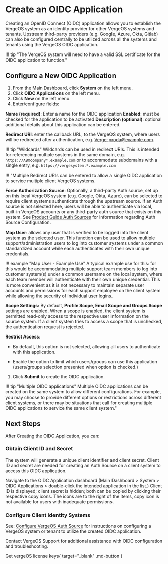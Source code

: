 # Create an OIDC Application

Creating an OpenID Connect (OIDC) application allows you to establish the VergeOS system as an identity provider for other VergeOS systems and tenants.  Upstream third-party providers (e.g. Google, Azure, Okta, Gitlab) can also be configured centrally to be utilized across all the systems and tenants using the VergeOS OIDC application.

!!! tip "The VergeOS system will need to have a valid SSL certificate for the OIDC application to function."

## Configure a New OIDC Application

1. From the Main Dashboard, click **System** on the left menu.
2. Click **OIDC Applications** on the left menu.
3. Click **New** on the left menu.
4. Enter/configure fields:

**Name (required)**: Enter a name for the OIDC application
**Enabled**: must be checked for the application to be activated
**Description (optional)**: optional additional details about this application can be entered.

**Redirect URI**: enter the callback URL, to the VergeOS system, where users will be redirected after authentication, e.g. Verge-proda@example.com.  

!!! tip "Wildcards"
    Wildcards can be used in redirect URIs. This is intended for referencing multiple systems in the same  domain, e.g. `https://ABXcompany*.example.com` or to accommodate subdomains with a single entry, e.g. `https://vergesystem.*.example.com`

!!! "Multiple Redirect URIs can be entered to allow a single OIDC application to service multiple client VergeOS systems.

**Force Authorization Source**: Optionally, a third-party Auth source, set up on this local VergeOS system (e.g. Google, Okta, Azure), can be selected to require client systems authenticate through the upstream source.  If an Auth source is not selected here, users will be able to authenticate via local, built-in VergeOS accounts or any third-party auth source that exists on this system.  See [Product Guide Auth Sources](/product-guide/auth/auth-sources-general) for information regarding Auth Source Configuration.

**Map User**: allows any user that is verified to be logged into the client system as the selected user. This function can be used to allow multiple support/administration users to log into customer systems under a common standardized account while each authenticates with their own unique credentials.

!!! example "Map User - Example Use"
 A typical example use for this:  for this would be accommodating multiple support team members to log into customer system(s) under a common username on the local system, where each team member will authenticate with their own unique credential. This is more convenient as it is not necessary to maintain separate user accounts and permissions for each support employee on the client system while allowing the security of individual user logins.

**Scope Settings:**
By default, **Profile Scope, Email Scope and Groups Scope** settings are enabled.  When a scope is enabled, the client system is permitted read-only access to the respective user information on the source system.  If a client system tries to access a scope that is unchecked, the authentication request is rejected.

**Restrict Access**:

* By default, this option is not selected, allowing all users to authenticate with this application.

* Enable the option to limit which users/groups can use this application (users/groups selection presented when option is checked.)

1. Click **Submit** to create the OIDC application.

!!! tip "Multiple OIDC applications"
Multiple OIDC applications can be created on the same system to allow different configurations. For example, you may choose to provide different options or restrictions across different client systems, or there may be situations that call for creating multiple OIDC applications to service the same client system."

## Next Steps

After Creating the OIDC Application, you can:

### Obtain Client ID and Secret

The system will generate a unique client identifier and client secret. Client ID and secret are needed for creating an Auth Source on a client system to access this OIDC application.

Navigate to the OIDC Application dashboard (Main Dashboard > System > OIDC Applications > double-click the intended application in the list.)  Client ID is displayed; client secret is hidden; both can be copied by clicking their respective copy icons. The icons are to the right of the items, copy icon is not available for users with inadequate permissions.

### Configure Client Identity Systems

 See: [Configure VergeOS Auth Source](/product-guide/auth/oidc-verge-auth.md) for instructions on configuring a VergeOS system or tenant to utilize the created OIDC application.

Contact VergeOS Support for additional assistance with OIDC configuration and troubleshooting.

Get vergeOS license keys{ target="_blank" .md-button }